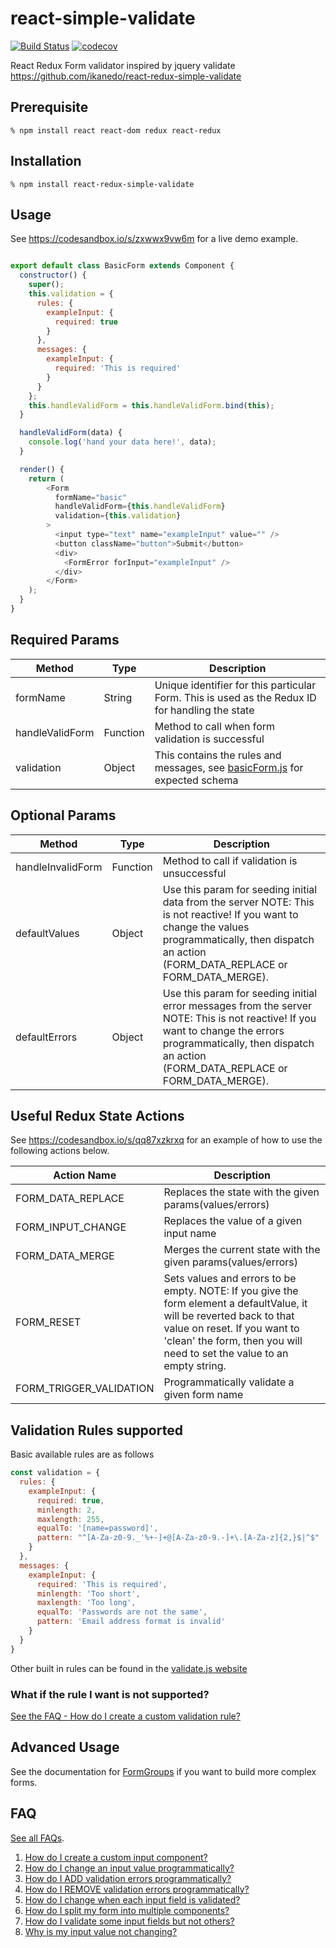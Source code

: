 # react-simple-validate

[![Build Status](https://travis-ci.org/ikanedo/react-redux-simple-validate.svg?branch=master)](https://travis-ci.org/ikanedo/react-redux-simple-validate) [![codecov](https://codecov.io/gh/ikanedo/react-redux-simple-validate/branch/develop/graph/badge.svg)](https://codecov.io/gh/ikanedo/react-redux-simple-validate)

React Redux Form validator inspired by jquery validate 
https://github.com/ikanedo/react-redux-simple-validate

## Prerequisite

    % npm install react react-dom redux react-redux

## Installation

    % npm install react-redux-simple-validate

## Usage
See https://codesandbox.io/s/zxwwx9vw6m for a live demo example.

```js

export default class BasicForm extends Component {
  constructor() {
    super();
    this.validation = {
      rules: {
        exampleInput: {
          required: true
        }
      },
      messages: {
        exampleInput: {
          required: 'This is required'
        }
      }
    };
    this.handleValidForm = this.handleValidForm.bind(this);
  }

  handleValidForm(data) {
    console.log('hand your data here!', data);
  }

  render() {
    return (
        <Form
          formName="basic"
          handleValidForm={this.handleValidForm}
          validation={this.validation}
        >
          <input type="text" name="exampleInput" value="" />
          <button className="button">Submit</button>
          <div>
            <FormError forInput="exampleInput" />
          </div>
        </Form>
    );
  }
}

```

## Required Params
| Method          | Type     | Description                                                                                     |
|-----------------|----------|-------------------------------------------------------------------------------------------------|
| formName        | String   | Unique identifier for this particular Form. This is used as the Redux ID for handling the state |
| handleValidForm | Function | Method to call when form validation is successful                                               |
| validation      | Object   | This contains the rules and messages, see [basicForm.js](https://codesandbox.io/s/q3pr7x8jpq ) for expected schema                      |

## Optional Params

| Method            | Type     | Description                                                                                                                                                                                                       |
|-------------------|----------|-------------------------------------------------------------------------------------------------------------------------------------------------------------------------------------------------------------------|
| handleInvalidForm | Function | Method to call if validation is unsuccessful                                                                                                                                                                      |
| defaultValues     | Object   | Use this param for seeding initial data from the server  NOTE: This is not reactive! If you want to change the values programmatically, then dispatch an action (FORM_DATA_REPLACE or FORM_DATA_MERGE).           |
| defaultErrors     | Object   | Use this param for seeding initial error messages from the server  NOTE: This is not reactive! If you want to change the errors programmatically, then dispatch an action (FORM_DATA_REPLACE or FORM_DATA_MERGE). |

## Useful Redux State Actions
See https://codesandbox.io/s/qq87xzkrxq for an example of how to use the following actions below.

| Action Name             | Description                                                                                                                                                                                                                       |
|-------------------------|-----------------------------------------------------------------------------------------------------------------------------------------------------------------------------------------------------------------------------------|
| FORM_DATA_REPLACE       | Replaces the state with the given params(values/errors)                                                                                                                                                                           |
| FORM_INPUT_CHANGE       | Replaces the value of a given input name                                                                                                                                                                           |
| FORM_DATA_MERGE         | Merges the current state with the given params(values/errors)                                                                                                                                                                     |
| FORM_RESET              | Sets values and errors to be empty.  NOTE: If you give the form element a defaultValue, it will be reverted back to that value on reset. If you want to 'clean' the form, then you will need to set the value to an empty string. |
| FORM_TRIGGER_VALIDATION | Programmatically validate a given form name                                                                                                                                                                                                |

## Validation Rules supported
Basic available rules are as follows

```js
const validation = {
  rules: {
    exampleInput: {
      required: true,
      minlength: 2,
      maxlength: 255,
      equalTo: '[name=password]',
      pattern: "^[A-Za-z0-9._'%+-]+@[A-Za-z0-9.-]+\.[A-Za-z]{2,}$|^$"
    }
  },
  messages: {
    exampleInput: {
      required: 'This is required',
      minlength: 'Too short',
      maxlength: 'Too long',
      equalTo: 'Passwords are not the same',
      pattern: 'Email address format is invalid'
    }
  }
}

```

Other built in rules can be found in the [validate.js website](https://validatejs.org/)

### What if the rule I want is not supported?
[See the FAQ - How do I create a custom validation rule?](docs/faq.md#how-do-i-create-a-custom-validation-rule)

## Advanced Usage

See the documentation for [FormGroups](docs/form-groups.md) if you want to build more complex forms.

## FAQ

[See all FAQs](docs/faq.md).
1. [How do I create a custom input component?](docs/faq.md#how-do-i-create-a-custom-input-component)
1. [How do I change an input value programmatically?](docs/faq.md#how-do-i-change-an-input-value-programmatically)
1. [How do I ADD validation errors programmatically?](docs/faq.md#how-do-i-add-validation-errors-programmatically)
1. [How do I REMOVE validation errors programmatically?](docs/faq.md#how-do-i-remove-validation-errors-programmatically)
1. [How do I change when each input field is validated?](docs/faq.md#how-do-i-change-when-each-input-field-is-validated)
1. [How do I split my form into multiple components?](docs/faq.md#how-do-i-split-my-form-into-multiple-components)
1. [How do I validate some input fields but not others?](docs/faq.md#how-do-i-validate-some-input-fields-but-not-others)
1. [Why is my input value not changing?](docs/faq.md#why-is-my-input-value-not-changing)